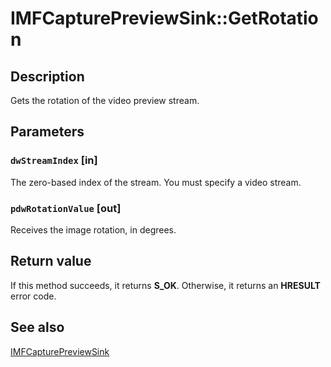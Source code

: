 # IMFCapturePreviewSink::GetRotation

## Description

Gets the rotation of the video preview stream.

## Parameters

### `dwStreamIndex` [in]

The zero-based index of the stream. You must specify a video stream.

### `pdwRotationValue` [out]

Receives the image rotation, in degrees.

## Return value

If this method succeeds, it returns **S_OK**. Otherwise, it returns an **HRESULT** error code.

## See also

[IMFCapturePreviewSink](https://learn.microsoft.com/windows/desktop/api/mfcaptureengine/nn-mfcaptureengine-imfcapturepreviewsink)